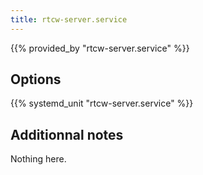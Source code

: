 ```yaml
---
title: rtcw-server.service
---
```


{{% provided_by "rtcw-server.service" %}}

## Options

{{% systemd_unit "rtcw-server.service" %}}

## Additionnal notes

Nothing here.